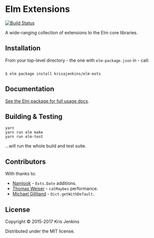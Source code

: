 # Elm Extensions

[![Build Status](https://travis-ci.org/krisajenkins/elm-exts.svg?branch=travis)](https://travis-ci.org/krisajenkins/elm-exts)

A wide-ranging collection of extensions to the Elm core libraries.

## Installation

From your top-level directory - the one with `elm-package.json` in - call:

```

$ elm package install krisajenkins/elm-exts
```

## Documentation

[See the Elm package for full usage docs](http://package.elm-lang.org/packages/krisajenkins/elm-exts/latest).

## Building & Testing

```
yarn
yarn run elm make
yarn run elm-test
```

...will run the whole build and test suite.

## Contributors

With thanks to:

* [Namlook][namlook] - `Exts.Date` additions.
* [Thomas Weiser][weiser] - `catMaybes` performance.
* [Michael Gilliland][mjgpy3] - `Dict.getWithDefault`.

[namlook]: https://github.com/namlook
[weiser]: https://github.com/ThomasWeiser
[mjgpy3]: https://github.com/mjgpy3

## License

Copyright © 2015-2017 Kris Jenkins

Distributed under the MIT license.
